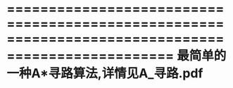 ==================================================================================================
最简单的一种A*寻路算法,详情见A_寻路.pdf
==================================================================================================